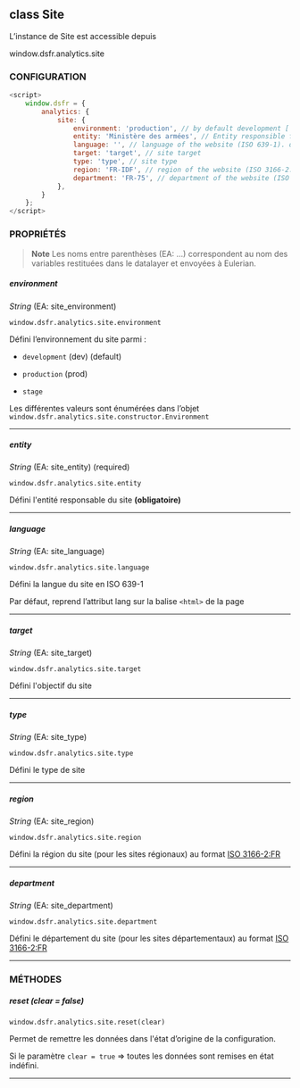 ## class Site

L’instance de Site est accessible depuis

window.dsfr.analytics.site

### CONFIGURATION

```javascript
<script>
    window.dsfr = {
        analytics: {
            site: {
                environment: 'production', // by default development ['development', 'stage', 'production']
                entity: 'Ministère des armées', // Entity responsible for website
                language: '', // language of the website (ISO 639-1). default to html lang
                target: 'target', // site target
                type: 'type', // site type
                region: 'FR-IDF', // region of the website (ISO 3166-2:FR)
                department: 'FR-75', // department of the website (ISO 3166-2:FR)
            },
        }
    };
</script>
```

### PROPRIÉTÉS

> **Note**
> Les noms entre parenthèses (EA: …) correspondent au nom des variables restituées dans le datalayer et envoyées à Eulerian.


##### environment

_String_ (EA: site\_environment)

`window.dsfr.analytics.site.environment`

Défini l’environnement du site parmi :

* `development` (dev) (default)

* `production` (prod)

* `stage`

Les différentes valeurs sont énumérées dans l’objet `window.dsfr.analytics.site.constructor.Environment`

* * *

##### entity

_String_ (EA: site\_entity) (required)

`window.dsfr.analytics.site.entity`

Défini l'entité responsable du site **(obligatoire)**

* * *

##### language

_String_ (EA: site\_language)

`window.dsfr.analytics.site.language`

Défini la langue du site en ISO 639-1

Par défaut, reprend l’attribut lang sur la balise `<html>` de la page

* * *

##### target

_String_ (EA: site\_target)

`window.dsfr.analytics.site.target`

Défini l'objectif du site

* * *

##### type

_String_ (EA: site\_type)

`window.dsfr.analytics.site.type`

Défini le type de site

* * *

##### region

_String_ (EA: site\_region)

`window.dsfr.analytics.site.region`

Défini la région du site (pour les sites régionaux) au format
[ISO 3166-2:FR](https://fr.wikipedia.org/wiki/ISO_3166-2:FR#R.C3.A9gions_m.C3.A9tropolitaines)

* * *

##### department

_String_ (EA: site\_department)

`window.dsfr.analytics.site.department`

Défini le département du site (pour les sites départementaux) au format
[ISO 3166-2:FR](https://fr.wikipedia.org/wiki/ISO_3166-2:FR#D.C3.A9partements_m.C3.A9tropolitains_.2896.29)

* * *

### MÉTHODES

##### reset (clear = false)

`window.dsfr.analytics.site.reset(clear)`

Permet de remettre les données dans l'état d’origine de la configuration.

Si le paramètre `clear = true` => toutes les données sont remises en état indéfini.

* * *
